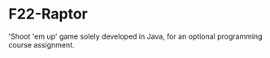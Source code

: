 # F22-Raptor
'Shoot 'em up' game solely developed in Java, for an optional programming course assignment.
